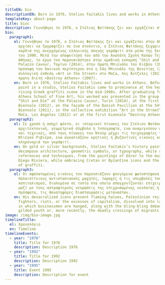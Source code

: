 ```yaml
---
titleEN: bio
descriptionEN: Born in 1976, Stelios Faitakis lives and works in Athens.
templateKey: about-page
title: bioc
description: Γεννήθηκε το 1976, ο Στέλιος Φαϊτάκης ζει και εργάζεται στην Αθήνα.
bio:
  paragraph1:
    el: Γεννήθηκε το 1976, ο Στέλιος Φαϊτάκης ζει και εργάζεται στην Αθήνα. Πριν
      αρχίσει να ζωγραφίζει σε ένα στούντιο, ο Στέλιος Φαϊτάκης ξεχώρισε στην
      καρδιά της ανερχόμενης ελληνικής σκηνής γκράφιτι στα μέσα της δεκαετίας
      του 1990. Μετά την αποφοίτησή του από την Ανωτάτη Σχολή Καλών Τεχνών της
      Αθήνας, το έργο του παρουσιάστηκε στην ομαδική εκπομπή "Shit and Die" στο
      Palazzo Cavour, Τορίνο (2014), στην πρώτη Μπιενάλε του Κιέβου (2012), στην
      πρόσοψη του δανικού περίπτερου στο η 54η Μπιενάλε της Βενετίας (2011), στη
      συλλογική έκθεση «Art in the Street» στο MoCa, Λος Άντζελες (2011) ή στην
      πρώτη διετή «Destroy Athens» (2007).
    en: Born in 1976, Stelios Faitakis lives and works in Athens. Before starting to
      paint in a studio, Stelios Faitakis came to prominence at the heart of the
      rising Greek graffiti scene in the mid-1990s. After graduating from the
      Athens School of Fine Art, his worked was presented in the group show
      “Shit and Die” at the Palazzo Cavour, Turin (2014), at the first Kiev
      Biennale (2012), on the façade of the Danish Pavillion at the 54th Venice
      Biennale (2011), in the collective exhibition “Art in the Street” at the
      MoCa, Los Angeles (2011) or at the first biennale “Destroy Athens” (2007).
  paragraph2:
    el: Σε χρυσό ή ασημί φόντο, οι ιστορικοί πίνακες του Στέλιου Φατάκη αποσυνθέτουν
      αρχιτεκτονική, γεωμετρικά σύμβολα ή τυπογραφία, ενώ αναμιγνύουν αναφορές
      και τεχνικές, από τους πίνακες του Ντούρ μέχρι τις τοιχογραφίες του
      Ντιέγκο Ριβιέρα, ενώ αγκαλιάζουν κρητικές ή βυζαντινές εικόνες και την
      κληρονομιά των γκράφιτι.
    en: On gold or silver backgrounds, Stelios Faitakis’s history paintings
      decompose architecture, geometric symbols, or typography, while remixing
      references and techniques, from the paintings of Dürer to the murals of
      Diego Riviera, while embracing Cretan or Byzantine icons and the heritage
      of graffiti.
  paragraph3:
    el: Οι αφαλατωμένες εικόνες του παρουσιάζουν φλεγόμενα φωτοστέφανα,
      παλαιστίνιους αντιστασιακούς μαχητές, ταραχές ή τις υπερβολές του
      καπιταλισμού, διαλυμένα σε τοπία στα οποία απαγχονίζονται επιχειρηματίες,
      μαζί με τους αστραφτερούς νευρώσεις της επιχρυσωμένης νεολαίας ή, πιο
      πρόσφατα, τις θανατηφόρες διασταυρώσεις μεταναστών.
    en: His desacralized icons present flaming haloes, Palestinian resistance
      fighters, riots, or the excesses of capitalism, dissolved into landscapes
      in which businessmen are hanged, along with the bling-bling debauches of
      gilded youth or, more recently, the deadly crossings of migrants.
image: /img/bio-image.jpg
timelineTitle:
  el: Χρονολόγιο
  en: Timeline
timelineEvents:
  - year: "1976"
    title: Title for 1976
    description: Description 1976
  - year: "1992"
    title: Title for 1992
    description: Description 1992
  - year: "1995"
    title: Event 1995
    description: Description for event
---
```

